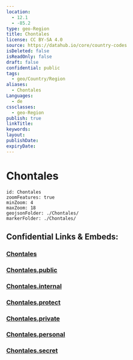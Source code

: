 ```yaml
---
location:
  - 12.1
  - -85.2
type: geo-Region
title: Chontales
license: CC BY-SA 4.0
source: https://datahub.io/core/country-codes
isDeleted: false
isReadOnly: false
draft: false
confidential: public
tags:
  - geo/Country/Region
aliases:
  - Chontales
Languages:
  - de
cssclasses:
  - geo-Region
publish: true
linkTitle:
keywords:
layout:
publishDate:
expiryDate:
---
```


# Chontales

```leaflet
id: Chontales
zoomFeatures: true 
minZoom: 4 
maxZoom: 18
geojsonFolder: ./Chontales/
markerFolder: ./Chontales/
```


## Confidential Links & Embeds: 

### [Chontales](/_Standards/Earth/Continent/America~Central/Nicaragua/departments~Nicaragua/Chontales.md) 

### [Chontales.public](/_public/Earth/Continent/America~Central/Nicaragua/departments~Nicaragua/Chontales.public.md) 

### [Chontales.internal](/_internal/Earth/Continent/America~Central/Nicaragua/departments~Nicaragua/Chontales.internal.md) 

### [Chontales.protect](/_protect/Earth/Continent/America~Central/Nicaragua/departments~Nicaragua/Chontales.protect.md) 

### [Chontales.private](/_private/Earth/Continent/America~Central/Nicaragua/departments~Nicaragua/Chontales.private.md) 

### [Chontales.personal](/_personal/Earth/Continent/America~Central/Nicaragua/departments~Nicaragua/Chontales.personal.md) 

### [Chontales.secret](/_secret/Earth/Continent/America~Central/Nicaragua/departments~Nicaragua/Chontales.secret.md)

